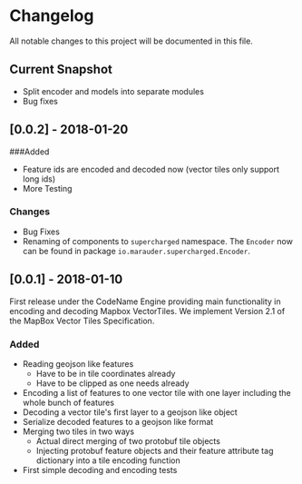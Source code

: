 # Changelog
All notable changes to this project will be documented in this file.

## Current Snapshot

* Split encoder and models into separate modules
* Bug fixes

## [0.0.2] - 2018-01-20

###Added 

* Feature ids are encoded and decoded now (vector tiles only support long ids)
* More Testing

### Changes

* Bug Fixes
* Renaming of components to `supercharged` namespace. The `Encoder` now can be found in package `io.marauder.supercharged.Encoder`.

## [0.0.1] - 2018-01-10

First release under the CodeName Engine providing main functionality in encoding and decoding Mapbox VectorTiles.
We implement Version 2.1 of the MapBox Vector Tiles Specification.

### Added

* Reading geojson like features
    * Have to be in tile coordinates already
    * Have to be clipped as one needs already
* Encoding a list of features to one vector tile with one layer including the whole bunch of features
* Decoding a vector tile's first layer to a geojson like object
* Serialize decoded features to a geojson like format
* Merging two tiles in two ways
    * Actual direct merging of two protobuf tile objects
    * Injecting protobuf feature objects and their feature attribute tag dictionary into a tile encoding function
* First simple decoding and encoding tests
